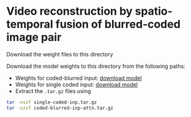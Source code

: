 # Video reconstruction by spatio-temporal fusion of blurred-coded image pair

Download the weight files to this directory

Download the model weights to this directory from the following paths:
- Weights for coded-blurred input: [download model](https://drive.google.com/file/d/1HsNNWn7SHFR_ubFFjarQFih4HvD-qE7s/view?usp=sharing)
- Weights for single coded input: [download model](https://drive.google.com/file/d/1XgqLUQP1bOkjDme9r1UG3jLCc_B27OZx/view?usp=sharing)
- Extract the ```.tar.gz``` files using 
```sh
tar -xvzf single-coded-inp.tar.gz
tar -xzvf coded-blurred-inp-attn.tar.gz
```